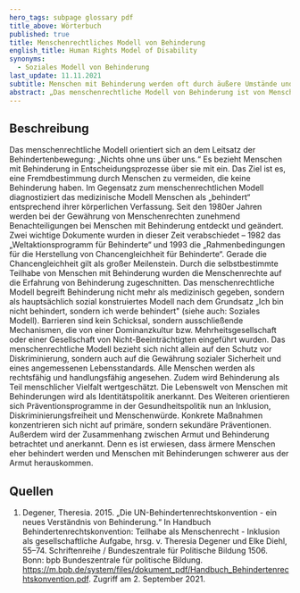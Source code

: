 ```yaml
---
hero_tags: subpage glossary pdf
title_above: Wörterbuch
published: true
title: Menschenrechtliches Modell von Behinderung
english_title: Human Rights Model of Disability
synonyms:
  - Soziales Modell von Behinderung
last_update: 11.11.2021
subtitle: Menschen mit Behinderung werden oft durch äußere Umstände und gesellschaftliche Bedingungen benachteiligt. Das menschenrechtliche Modell von Behinderung richtet den Blick auf diese Umstände und Bedingungen.
abstract: „Das menschenrechtliche Modell von Behinderung ist von Menschen mit Behinderung für Menschen mit Behinderung erstellt worden. Es folgt dem Grundsatz: „Ich bin nicht behindert, sondern ich werde behindert.“ Nach dem Modell ist Behinderung kein medizinisches oder persönliches Problem, sondern entsteht durch Barrieren in Gesellschaft und Umwelt. Das menschenrechtliche Modell von Behinderung soll dazu beitragen, die Vielfalt von Behinderungen sowie von Menschen mit Behinderungen anzuerkennen und Barrieren abzubauen.“
---
```


## Beschreibung

Das menschenrechtliche Modell orientiert sich an dem Leitsatz der Behindertenbewegung: „Nichts ohne uns über uns.“ Es bezieht Menschen mit Behinderung in Entscheidungsprozesse über sie mit ein. Das Ziel ist es, eine Fremdbestimmung durch Menschen zu vermeiden, die keine Behinderung haben. Im Gegensatz zum menschenrechtlichen Modell diagnostiziert das medizinische Modell Menschen als „behindert“ entsprechend ihrer körperlichen Verfassung.
Seit den 1980er Jahren werden bei der Gewährung von Menschenrechten zunehmend Benachteiligungen bei Menschen mit Behinderung entdeckt und geändert. Zwei wichtige Dokumente wurden in dieser Zeit verabschiedet – 1982 das „Weltaktionsprogramm für Behinderte“ und 1993 die „Rahmenbedingungen für die Herstellung von Chancengleichheit für Behinderte“. Gerade die Chancengleichheit gilt als großer Meilenstein. Durch die selbstbestimmte Teilhabe von Menschen mit Behinderung wurden die Menschenrechte auf die Erfahrung von Behinderung zugeschnitten.
Das menschenrechtliche Modell begreift Behinderung nicht mehr als medizinisch gegeben, sondern als hauptsächlich sozial konstruiertes Modell nach dem Grundsatz „Ich bin nicht behindert, sondern ich werde behindert" (siehe auch: Soziales Modell). Barrieren sind kein Schicksal, sondern ausschließende Mechanismen, die von einer Dominanzkultur bzw. Mehrheitsgesellschaft oder einer Gesellschaft von Nicht-Beeinträchtigten eingeführt wurden.
Das menschenrechtliche Modell bezieht sich nicht allein auf den Schutz vor Diskriminierung, sondern auch auf die Gewährung sozialer Sicherheit und eines angemessenen Lebensstandards. Alle Menschen werden als rechtsfähig und handlungsfähig angesehen. Zudem wird Behinderung als Teil menschlicher Vielfalt wertgeschätzt. Die Lebenswelt von Menschen mit Behinderungen wird als Identitätspolitik anerkannt. Des Weiteren orientieren sich Präventionsprogramme in der Gesundheitspolitik nun an Inklusion, Diskriminierungsfreiheit und Menschenwürde. Konkrete Maßnahmen konzentrieren sich nicht auf primäre, sondern sekundäre Präventionen. Außerdem wird der Zusammenhang zwischen Armut und Behinderung betrachtet und anerkannt. Denn es ist erwiesen, dass ärmere Menschen eher behindert werden und Menschen mit Behinderungen schwerer aus der Armut herauskommen.

## Quellen

1. Degener, Theresia. 2015. „Die UN-Behindertenrechtskonvention - ein neues Verständnis von Behinderung.“ In Handbuch Behindertenrechtskonvention: Teilhabe als Menschenrecht - Inklusion als gesellschaftliche Aufgabe, hrsg. v. Theresia Degener und Elke Diehl, 55–74. Schriftenreihe / Bundeszentrale für Politische Bildung 1506. Bonn: bpb Bundeszentrale für politische Bildung. https://m.bpb.de/system/files/dokument_pdf/Handbuch_Behindertenrechtskonvention.pdf. Zugriff am 2. September 2021.
